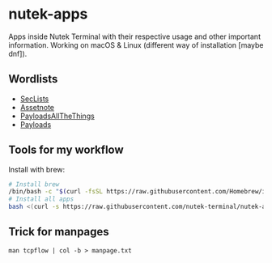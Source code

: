 # nutek-apps

Apps inside Nutek Terminal with their respective usage and other important
information. Working on macOS & Linux (different way of installation [maybe dnf]).

## Wordlists

* [SecLists](https://github.com/danielmiessler/SecLists)
* [Assetnote](https://wordlists.assetnote.io/)
* [PayloadsAllTheThings](https://github.com/swisskyrepo/PayloadsAllTheThings)
* [Payloads](https://github.com/sh377c0d3/Payloads)

## Tools for my workflow

Install with brew:
    
```bash
# Install brew
/bin/bash -c "$(curl -fsSL https://raw.githubusercontent.com/Homebrew/install/master/install.sh)"
# Install all apps
bash <(curl -s https://raw.githubusercontent.com/nutek-terminal/nutek-apps/main/brew_install_list.sh)
```

## Trick for manpages

```
man tcpflow | col -b > manpage.txt
```

